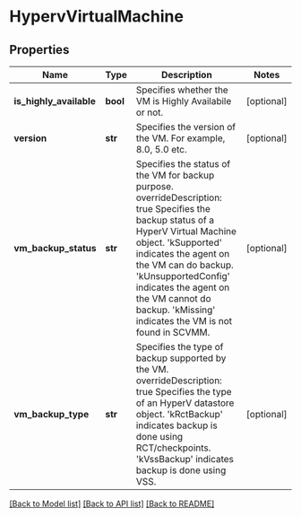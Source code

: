 # HypervVirtualMachine

## Properties
Name | Type | Description | Notes
------------ | ------------- | ------------- | -------------
**is_highly_available** | **bool** | Specifies whether the VM is Highly Availabile or not. | [optional] 
**version** | **str** | Specifies the version of the VM. For example, 8.0, 5.0 etc. | [optional] 
**vm_backup_status** | **str** | Specifies the status of the VM for backup purpose. overrideDescription: true Specifies the backup status of a HyperV Virtual Machine object. &#39;kSupported&#39; indicates the agent on the VM can do backup. &#39;kUnsupportedConfig&#39; indicates the agent on the VM cannot do backup. &#39;kMissing&#39; indicates the VM is not found in SCVMM. | [optional] 
**vm_backup_type** | **str** | Specifies the type of backup supported by the VM. overrideDescription: true Specifies the type of an HyperV datastore object. &#39;kRctBackup&#39; indicates backup is done using RCT/checkpoints. &#39;kVssBackup&#39; indicates backup is done using VSS. | [optional] 

[[Back to Model list]](../README.md#documentation-for-models) [[Back to API list]](../README.md#documentation-for-api-endpoints) [[Back to README]](../README.md)


